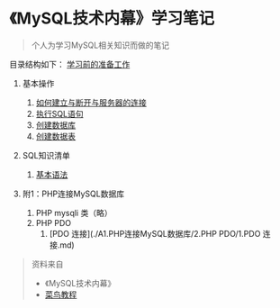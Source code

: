# 《MySQL技术内幕》学习笔记

> 个人为学习MySQL相关知识而做的笔记

目录结构如下：
[学习前的准备工作](/0.准备工作.md)

1. 基本操作

    1. [如何建立与断开与服务器的连接](./1.基本操作/1.如何建立与断开与服务器的连接.md)
    2. [执行SQL语句](./1.基本操作/2.执行SQL语句.md)
    3. [创建数据库](./1.基本操作/3.创建数据库.md)
    4. [创建数据表](./1.基本操作/4.创建数据表.md)

2. SQL知识清单

    1. [基本语法](./2.SQL知识清单/1.基本语法.md)

3. 附1：PHP连接MySQL数据库

    1. PHP mysqli 类（略）
    2. PHP PDO
        1. [PDO 连接](./A1.PHP连接MySQL数据库/2.PHP PDO/1.PDO 连接.md)
> 资料来自  
>- 《MySQL技术内幕》
>- [菜鸟教程](www.runoob.com)